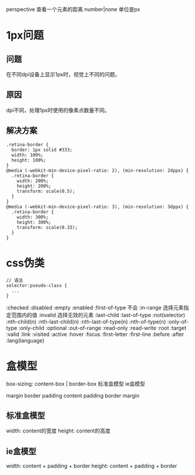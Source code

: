 perspective 查看一个元素的距离 number|none 单位是px

# 1px问题

## 问题

在不同dpi设备上显示1px时，视觉上不同的问题。

## 原因

dpi不同，处理1px时使用的像素点数量不同。

## 解决方案

```
.retina-border {
  border: 1px solid #333;
  width: 100%;
  height: 100%;
}
@media (-webkit-min-device-pixel-ratio: 2), (min-resolution: 2dppx) {
  .retina-border {
    width: 200%;
    height: 200%;
    transform: scale(0.5);
  }
}
@media (-webkit-min-device-pixel-ratio: 3), (min-resolution: 3dppx) {
  .retina-border {
    width: 300%;
    height: 300%;
    transform: scale(0.33);
  }
}
```

# css伪类

```
// 语法
selector:pseudo-class {
  ...
}
```

:checked
:disabled
:empty
:enabled
:first-of-type   不会
:in-range        选择元素指定范围内的值
:invalid         选择无效的元素
:last-child
:last-of-type
:not(selector)
:nth-child(n)
:nth-last-child(n)
:nth-last-of-type(n)
:nth-of-type(n)
:only-of-type
:only-child
:optional
:out-of-range
:read-only
:read-write
:root
:target
:valid
:link
:visited
:active
:hover
:focus
:first-letter
:first-line
:before
:after
:lang(language)

# 盒模型

box-sizing: content-box | border-box
            标准盒模型     ie盒模型

margin
  border
    padding
      content
    padding
  border
margin


## 标准盒模型

width: content的宽度
height: content的高度

## ie盒模型

width: content + padding + border
height: content + padding + border


